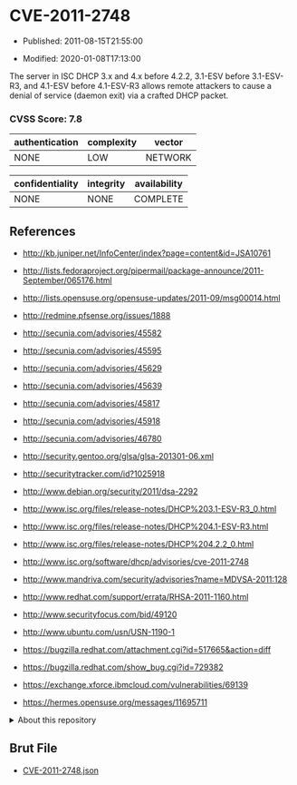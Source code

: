 # CVE-2011-2748

- Published: 2011-08-15T21:55:00

- Modified: 2020-01-08T17:13:00

The server in ISC DHCP 3.x and 4.x before 4.2.2, 3.1-ESV before 3.1-ESV-R3, and 4.1-ESV before 4.1-ESV-R3 allows remote attackers to cause a denial of service (daemon exit) via a crafted DHCP packet.

### CVSS Score: **7.8**

| authentication | complexity | vector |
| --- | --- | --- |
| NONE | LOW | NETWORK |

| confidentiality | integrity | availability |
| --- | --- | --- |
| NONE | NONE | COMPLETE |

## References

* http://kb.juniper.net/InfoCenter/index?page=content&id=JSA10761

* http://lists.fedoraproject.org/pipermail/package-announce/2011-September/065176.html

* http://lists.opensuse.org/opensuse-updates/2011-09/msg00014.html

* http://redmine.pfsense.org/issues/1888

* http://secunia.com/advisories/45582

* http://secunia.com/advisories/45595

* http://secunia.com/advisories/45629

* http://secunia.com/advisories/45639

* http://secunia.com/advisories/45817

* http://secunia.com/advisories/45918

* http://secunia.com/advisories/46780

* http://security.gentoo.org/glsa/glsa-201301-06.xml

* http://securitytracker.com/id?1025918

* http://www.debian.org/security/2011/dsa-2292

* http://www.isc.org/files/release-notes/DHCP%203.1-ESV-R3_0.html

* http://www.isc.org/files/release-notes/DHCP%204.1-ESV-R3.html

* http://www.isc.org/files/release-notes/DHCP%204.2.2_0.html

* http://www.isc.org/software/dhcp/advisories/cve-2011-2748

* http://www.mandriva.com/security/advisories?name=MDVSA-2011:128

* http://www.redhat.com/support/errata/RHSA-2011-1160.html

* http://www.securityfocus.com/bid/49120

* http://www.ubuntu.com/usn/USN-1190-1

* https://bugzilla.redhat.com/attachment.cgi?id=517665&action=diff

* https://bugzilla.redhat.com/show_bug.cgi?id=729382

* https://exchange.xforce.ibmcloud.com/vulnerabilities/69139

* https://hermes.opensuse.org/messages/11695711

<details>
<summary>About this repository</summary> 

  This repository is part of the project [Live Hack CVE](https://github.com/Live-Hack-CVE). Main website can be found [www.live-hack.org](https://www.live-hack.org) 
  
  Made by [Sn0wAlice](https://github.com/Sn0wAlice) for the people that care about security and need to have a feed of the latest CVEs. Hope you enjoy it, don't forget to star the repo and follow me on [Twitter](https://twitter.com/Sn0wAlice) and [Github](https://github.com/Sn0wAlice). And that is my [personnal website](https://www.alice-snow.me/)

  - [Home Page](https://github.com/Live-Hack-CVE)
  - [Framework](https://github.com/Live-Hack-CVE/cve-framework)
  - [CVE database](https://github.com/Live-Hack-CVE/full_database)
  - [Changelog](https://github.com/Live-Hack-CVE/Changelog)
</details>

## Brut File

* [CVE-2011-2748.json](https://raw.githubusercontent.com/Live-Hack-CVE/full_database/main/cves/2011/CVE-2011-2748.json)

